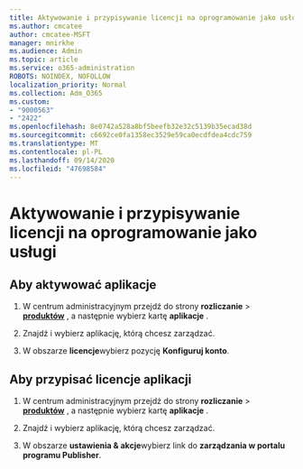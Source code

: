 ```yaml
---
title: Aktywowanie i przypisywanie licencji na oprogramowanie jako usługi
ms.author: cmcatee
author: cmcatee-MSFT
manager: mnirkhe
ms.audience: Admin
ms.topic: article
ms.service: o365-administration
ROBOTS: NOINDEX, NOFOLLOW
localization_priority: Normal
ms.collection: Adm_O365
ms.custom:
- "9000563"
- "2422"
ms.openlocfilehash: 8e0742a528a8bf5beefb32e32c5139b35ecad38d
ms.sourcegitcommit: c6692ce0fa1358ec3529e59ca0ecdfdea4cdc759
ms.translationtype: MT
ms.contentlocale: pl-PL
ms.lasthandoff: 09/14/2020
ms.locfileid: "47698584"
---
```

# <a name="activate-and-assign-software-as-a-service-app-licenses"></a>Aktywowanie i przypisywanie licencji na oprogramowanie jako usługi 

## <a name="to-activate-apps"></a>Aby aktywować aplikacje

1. W centrum administracyjnym przejdź do strony **rozliczanie**  >  **[produktów](https://go.microsoft.com/fwlink/p/?linkid=842054)** , a następnie wybierz kartę **aplikacje** .

2. Znajdź i wybierz aplikację, którą chcesz zarządzać.

3. W obszarze **licencje**wybierz pozycję **Konfiguruj konto**.  

## <a name="to-assign-app-licenses"></a>Aby przypisać licencje aplikacji

1. W centrum administracyjnym przejdź do strony **rozliczanie**  >  **[produktów](https://go.microsoft.com/fwlink/p/?linkid=842054)** , a następnie wybierz kartę **aplikacje** .

2. Znajdź i wybierz aplikację, którą chcesz zarządzać.  

3. W obszarze **ustawienia & akcje**wybierz link do **zarządzania w portalu programu Publisher**.